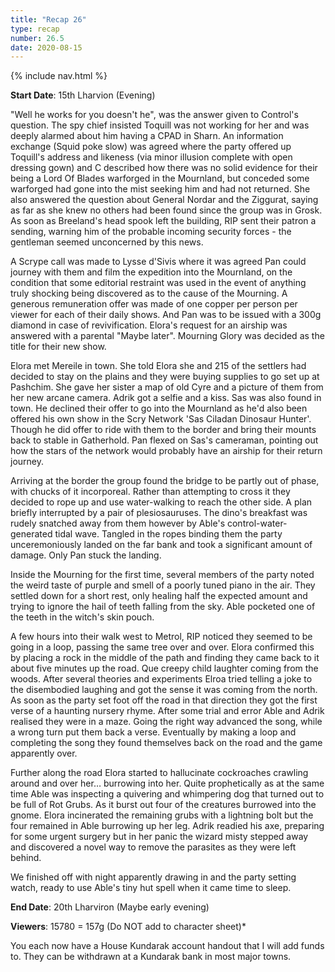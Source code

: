 ```yaml
---
title: "Recap 26"
type: recap
number: 26.5
date: 2020-08-15
---
```


{% include nav.html %}

**Start Date**: 15th Lharvion (Evening)

"Well he works for you doesn't he", was the answer given to Control's question. The spy chief insisted Toquill was not working for her and was deeply alarmed about him having a CPAD in Sharn. An information exchange (Squid poke slow) was agreed where the party offered up Toquill's address and likeness (via minor illusion complete with open dressing gown) and C described how there was no solid evidence for their being a Lord Of Blades warforged in the Mournland, but conceded some warforged had gone into the mist seeking him and had not returned. She also answered the question about General Nordar and the Ziggurat, saying as far as she knew no others had been found since the group was in Grosk. As soon as Breeland's head spook left the building, RIP sent their patron a sending, warning him of the probable incoming security forces - the gentleman seemed unconcerned by this news.

A Scrype call was made to Lysse d'Sivis where it was agreed Pan could journey with them and film the expedition into the Mournland, on the condition that some editorial restraint was used in the event of anything truly shocking being discovered as to the cause of the Mourning. A generous remuneration offer was made of one copper per person per viewer for each of their daily shows. And Pan was to be issued with a 300g diamond in case of revivification. Elora's request for an airship was answered with a parental "Maybe later". Mourning Glory was decided as the title for their new show.

Elora met Mereile in town. She told Elora she and 215 of the settlers had decided to stay on the plains and they were buying supplies to go set up at Pashchim. She gave her sister a map of old Cyre and a picture of them from her new arcane camera. Adrik got a selfie and a kiss. 
Sas was also found in town. He declined their offer to go into the Mournland as he'd also been offered his own show in the Scry Network 'Sas Ciladan Dinosaur Hunter'. Though he did offer to ride with them to the border and bring their mounts back to stable in Gatherhold. Pan flexed on Sas's cameraman, pointing out how the stars of the network would probably have an airship for their return journey. 

Arriving at the border the group found the bridge to be partly out of phase, with chucks of it incorporeal. Rather than attempting to cross it they decided to rope up and use water-walking to reach the other side. A plan briefly interrupted by a pair of plesiosauruses. The dino's breakfast was rudely snatched away from them however by Able's control-water-generated tidal wave. Tangled in the ropes binding them the party unceremoniously landed on the far bank and took a significant amount of damage. Only Pan stuck the landing.

Inside the Mourning for the first time, several members of the party noted the weird taste of purple and smell of a poorly tuned piano in the air. They settled down for a short rest, only healing half the expected amount and trying to ignore the hail of teeth falling from the sky. Able pocketed one of the teeth in the witch's skin pouch.

A few hours into their walk west to Metrol, RIP noticed they seemed to be going in a loop, passing the same tree over and over. Elora confirmed this by placing a rock in the middle of the path and finding they came back to it about five minutes up the road. Que creepy child laughter coming from the woods. After several theories and experiments Elroa tried telling a joke to the disembodied laughing and got the sense it was coming from the north. As soon as the party set foot off the road in that direction they got the first verse of a haunting nursery rhyme. After some trial and error Able and Adrik realised they were in a maze. Going the right way advanced the song, while a wrong turn put them back a verse. Eventually by making a loop and completing the song they found themselves back on the road and the game apparently over.

Further along the road Elora started to hallucinate cockroaches crawling around and over her… burrowing into her. Quite prophetically as at the same time Able was inspecting a quivering and whimpering dog that turned out to be full of Rot Grubs. As it burst out four of the creatures burrowed into the gnome. Elora incinerated the remaining grubs with a lightning bolt but the four remained in Able burrowing up her leg. Adrik readied his axe, preparing for some urgent surgery but in her panic the wizard misty stepped away and discovered a novel way to remove the parasites as they were left behind.

We finished off with night apparently drawing in and the party setting watch, ready to use Able's tiny hut spell when it came time to sleep.

**End Date**: 20th Lharviron (Maybe early evening)

**Viewers**: 15780 = 157g (Do NOT add to character sheet)*

You each now have a House Kundarak account handout that I will add funds to. They can be withdrawn at a Kundarak bank in most major towns.